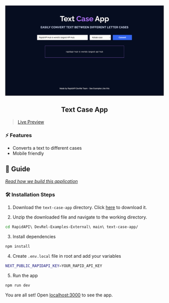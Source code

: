 ![cover](assets/cover.png)

<div align="center">
	<h2>Text Case App</h2>
</div>

> [Live Preview](https://rapidapi-example-text-case-app.vercel.app/)

### ⚡️ Features

- Converts a text to different cases
- Mobile friendly

## 📖 Guide

[*Read how we build this application*](https://rapidapi.com/guides/build-text-case-app)

### 🛠️ Installation Steps

1. Download the `text-case-app` directory. Click [here](https://download-directory.github.io/?url=https://github.com/RapidAPI/DevRel-Examples-External/tree/main/text-case-app) to download it.

2. Unzip the downloaded file and navigate to the working directory.

```bash
cd RapidAPI\ DevRel-Examples-External\ main\ text-case-app/
```

3. Install dependencies

```bash
npm install
```

4. Create `.env.local` file in root and add your variables

```bash
NEXT_PUBLIC_RAPIDAPI_KEY=YOUR_RAPID_API_KEY
```

5. Run the app

```bash
npm run dev
```

You are all set! Open [localhost:3000](http://localhost:3000/) to see the app.
